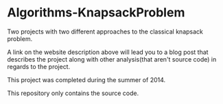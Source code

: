 Algorithms-KnapsackProblem
==========================

Two projects with two different approaches to the classical knapsack problem.

A link on the website description above will lead you to a blog post that describes the project 
along with other analysis(that aren't source code)  in regards to the project.

This project was completed during the summer of 2014.

This repository only contains the source code.
